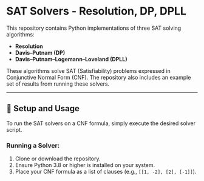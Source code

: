 # SAT Solvers - Resolution, DP, DPLL

This repository contains Python implementations of three SAT solving algorithms:

- **Resolution**
- **Davis–Putnam (DP)**
- **Davis–Putnam–Logemann–Loveland (DPLL)**

These algorithms solve SAT (Satisfiability) problems expressed in Conjunctive Normal Form (CNF).
The repository also includes an example set of results from running these solvers.

---

## 🚀 Setup and Usage

To run the SAT solvers on a CNF formula, simply execute the desired solver script.

### Running a Solver:

1. Clone or download the repository.
2. Ensure Python 3.8 or higher is installed on your system.
3. Place your CNF formula as a list of clauses (e.g., `[[1, -2], [2], [-1]]`).
